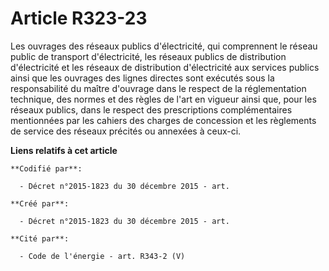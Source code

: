 # Article R323-23

Les ouvrages des réseaux publics d'électricité, qui comprennent le réseau public de transport d'électricité, les réseaux
publics de distribution d'électricité et les réseaux de distribution d'électricité aux services publics ainsi que les
ouvrages des lignes directes sont exécutés sous la responsabilité du maître d'ouvrage dans le respect de la réglementation
technique, des normes et des règles de l'art en vigueur ainsi que, pour les réseaux publics, dans le respect des
prescriptions complémentaires mentionnées par les cahiers des charges de concession et les règlements de service des réseaux
précités ou annexées à ceux-ci.

**Liens relatifs à cet article**

	**Codifié par**:

	  - Décret n°2015-1823 du 30 décembre 2015 - art.

	**Créé par**:

	  - Décret n°2015-1823 du 30 décembre 2015 - art.

	**Cité par**:

	  - Code de l'énergie - art. R343-2 (V)

